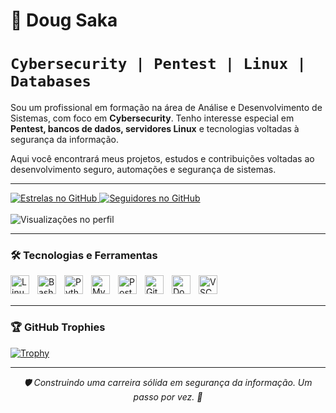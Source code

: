 # 👾 Doug Saka

# **`Cybersecurity | Pentest | Linux | Databases`**

Sou um profissional em formação na área de Análise e Desenvolvimento de Sistemas, com foco em **Cybersecurity**. Tenho interesse especial em **Pentest, bancos de dados, servidores Linux** e tecnologias voltadas à segurança da informação.

Aqui você encontrará meus projetos, estudos e contribuições voltadas ao desenvolvimento seguro, automações e segurança de sistemas.


---

<p align="left">
    <a href="https://github.com/mandraquinho?tab=repositories&sort=stargazers" target="_blank">
        <img 
            alt="Estrelas no GitHub" 
            title="Total de estrelas no GitHub" 
            src="https://custom-icon-badges.demolab.com/github/stars/mandraquinho?color=55960c&style=for-the-badge&labelColor=488207&logo=star&label=estrelas"
        />
    </a>
    <a href="https://github.com/mandraquinho?tab=followers" target="_blank">
        <img 
            alt="Seguidores no GitHub" 
            title="Me siga no GitHub" 
            src="https://custom-icon-badges.demolab.com/github/followers/mandraquinho?color=236ad3&labelColor=1155ba&style=for-the-badge&logo=github&label=Seguidores&logoColor=white"
        />
    </a>
    <br><br>
    <img 
        src="https://komarev.com/ghpvc/?username=mandraquinho&color=blueviolet&style=for-the-badge" 
        alt="Visualizações no perfil"
    />
</p>

---


### 🛠️ Tecnologias e Ferramentas

<img 
    align="left" 
    alt="Linux" 
    title="Linux"
    width="30px" 
    style="padding-right: 10px;" 
    src="https://cdn.jsdelivr.net/gh/devicons/devicon@latest/icons/linux/linux-original.svg" 
/>
<img 
    align="left" 
    alt="Bash" 
    title="Bash"
    width="30px" 
    style="padding-right: 10px;" 
    src="https://cdn.jsdelivr.net/gh/devicons/devicon@latest/icons/bash/bash-original.svg" 
/>
<img 
    align="left" 
    alt="Python" 
    title="Python"
    width="30px" 
    style="padding-right: 10px;" 
    src="https://cdn.jsdelivr.net/gh/devicons/devicon@latest/icons/python/python-original.svg" 
/>
<img 
    align="left" 
    alt="MySQL" 
    title="MySQL"
    width="30px" 
    style="padding-right: 10px;" 
    src="https://cdn.jsdelivr.net/gh/devicons/devicon@latest/icons/mysql/mysql-original.svg" 
/>
<img 
    align="left" 
    alt="PostgreSQL" 
    title="PostgreSQL"
    width="30px" 
    style="padding-right: 10px;" 
    src="https://cdn.jsdelivr.net/gh/devicons/devicon@latest/icons/postgresql/postgresql-original.svg" 
/>
<img 
    align="left" 
    alt="Git" 
    title="Git"
    width="30px" 
    style="padding-right: 10px;" 
    src="https://cdn.jsdelivr.net/gh/devicons/devicon@latest/icons/git/git-original.svg" 
/>
<img 
    align="left" 
    alt="Docker" 
    title="Docker"
    width="30px" 
    style="padding-right: 10px;" 
    src="https://cdn.jsdelivr.net/gh/devicons/devicon@latest/icons/docker/docker-original.svg" 
/>
<img 
    align="left" 
    alt="VSCode" 
    title="Visual Studio Code"
    width="30px" 
    style="padding-right: 10px;" 
    src="https://cdn.jsdelivr.net/gh/devicons/devicon@latest/icons/vscode/vscode-original.svg" 
/>

<br/>
<br/>


---

### 🏆 GitHub Trophies

[![Trophy](https://github-profile-trophy.vercel.app/?username=mandraquinho&theme=tokyonight&margin-w=10&no-bg=true&column=7)](https://github.com/ryo-ma/github-profile-trophy)

---

<p align="center">
  <i>🛡️ Construindo uma carreira sólida em segurança da informação. Um passo por vez. 🐚</i>
</p>
